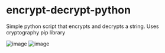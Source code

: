 # encrypt-decrypt-python
Simple python script that encrypts and decrypts a string. Uses cryptography pip library

![image](https://user-images.githubusercontent.com/19478700/129598381-7b4468ba-9811-4141-a7c4-62ff03df05e6.png)
![image](https://user-images.githubusercontent.com/19478700/129598472-f004ab30-922e-4141-af73-3d37713805d0.png)
